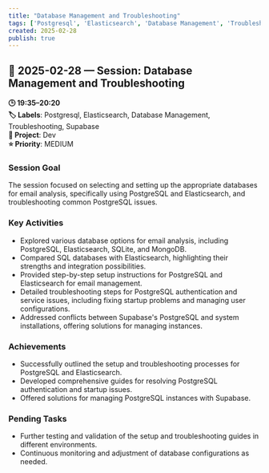 ```yaml
---
title: "Database Management and Troubleshooting"
tags: ['Postgresql', 'Elasticsearch', 'Database Management', 'Troubleshooting', 'Supabase']
created: 2025-02-28
publish: true
---
```


## 📅 2025-02-28 — Session: Database Management and Troubleshooting

**🕒 19:35–20:20**  
**🏷️ Labels**: Postgresql, Elasticsearch, Database Management, Troubleshooting, Supabase  
**📂 Project**: Dev  
**⭐ Priority**: MEDIUM  


### Session Goal
The session focused on selecting and setting up the appropriate databases for email analysis, specifically using PostgreSQL and Elasticsearch, and troubleshooting common PostgreSQL issues.

### Key Activities
- Explored various database options for email analysis, including PostgreSQL, Elasticsearch, SQLite, and MongoDB.
- Compared SQL databases with Elasticsearch, highlighting their strengths and integration possibilities.
- Provided step-by-step setup instructions for PostgreSQL and Elasticsearch for email management.
- Detailed troubleshooting steps for PostgreSQL authentication and service issues, including fixing startup problems and managing user configurations.
- Addressed conflicts between Supabase's PostgreSQL and system installations, offering solutions for managing instances.

### Achievements
- Successfully outlined the setup and troubleshooting processes for PostgreSQL and Elasticsearch.
- Developed comprehensive guides for resolving PostgreSQL authentication and startup issues.
- Offered solutions for managing PostgreSQL instances with Supabase.

### Pending Tasks
- Further testing and validation of the setup and troubleshooting guides in different environments.
- Continuous monitoring and adjustment of database configurations as needed.

